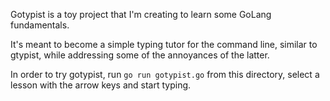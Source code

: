 Gotypist is a toy project that I'm creating to learn some GoLang fundamentals.

It's meant to become a simple typing tutor for the command line, similar to gtypist,
while addressing some of the annoyances of the latter.

In order to try gotypist, run `go run gotypist.go` from this directory, select a lesson with the arrow keys and start typing.
